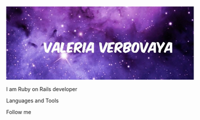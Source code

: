 ![Header](https://github.com/Valeri1998v/Valeri1998v/blob/main/assets/image.png)

I am Ruby on Rails developer

Languages and Tools


Follow me
